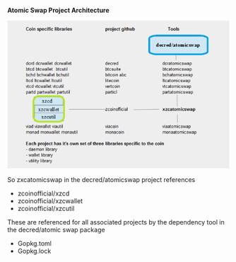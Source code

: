 **Atomic Swap Project Architecture**

![Alt text](./AtomicSwapProjectArchitectureZcoin.png?raw=true "Project Structure")

So zxcatomicswap in the decred/atomicswap project references
- zcoinofficial/xzcd
- zcoinofficial/xzcwallet
- zcoinofficial/xzcutil

These are referenced for all associated projects by the dependency tool in the
 decred/atomic swap package
- Gopkg.toml
- Gopkg.lock

